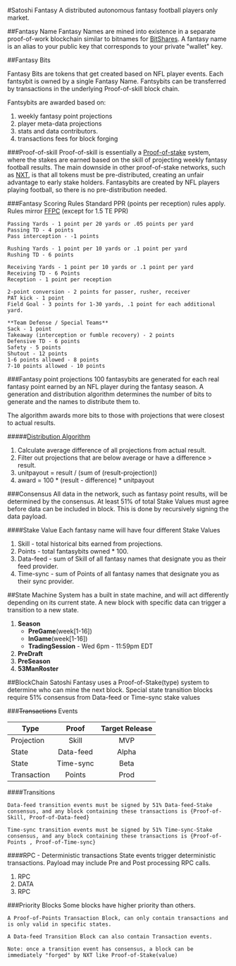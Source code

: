 #Satoshi Fantasy
A distributed autonomous fantasy football players only market.  

##Fantasy Name
Fantasy Names are mined into existence in a separate proof-of-work blockchain similar to bitnames for [BitShares](https://github.com/InvictusInnovations/BitShares). A fantasy name is an alias to your public key that corresponds to your private "wallet" key. 

##Fantasy Bits

Fantasy Bits are tokens that get created based on NFL player events.  Each fantsybit is owned by a single Fantasy Name. Fantsybits can be transferred by transactions in the underlying Proof-of-skill block chain.    

Fantsybits are awarded based on:

1. weekly fantasy point projections 
2. player meta-data projections
3. stats and data contributors.
4. transactions fees for block forging

###Proof-of-skill
Proof-of-skill is essentially a [Proof-of-stake](http://en.wikipedia.org/wiki/Proof-of-stake) system, where the stakes are earned based on the skill of projecting weekly fantasy football results. The main downside in other proof-of-stake networks, such as [NXT](http://wiki.nxtcrypto.org/wiki/Whitepaper:Nxt#Proof-of-Stake), is that all tokens must be pre-distributed, creating an unfair advantage to early stake holders. Fantasybits are created by NFL players playing football, so there is no pre-distribution needed.  

###Fantasy Scoring Rules
Standard PPR (points per reception) rules apply. Rules mirror [FFPC](http://www.myffpc.com/footballguys-players-championship/rules.html) (except for 1.5 TE PPR)

	Passing Yards - 1 point per 20 yards or .05 points per yard
	Passing TD - 4 points
	Pass interception - -1 points

	Rushing Yards - 1 point per 10 yards or .1 point per yard
	Rushing TD - 6 points

	Receiving Yards - 1 point per 10 yards or .1 point per yard
	Receiving TD - 6 Points
	Reception - 1 point per reception

	2-point conversion - 2 points for passer, rusher, receiver
	PAT kick - 1 point
	Field Goal - 3 points for 1-30 yards, .1 point for each additional yard.

	**Team Defense / Special Teams**
	Sack - 1 point
	Takeaway (interception or fumble recovery) - 2 points
	Defensive TD - 6 points
	Safety - 5 points
	Shutout - 12 points
	1-6 points allowed - 8 points
	7-10 points allowed - 10 points
	
###Fantasy point projections
100 fantasybits are generated for each real fantasy point earned by an NFL player during the fantasy season. A generation and distribution algorithm determines the number of bits to generate and the names to distribute them to.

The algorithm awards more bits to those with projections that were closest to actual results. 

#####[Distribution Algorithm](https://github.com/jaybny/fantasybit/blob/master/src/DistributionAlgo.cpp) 
1. Calculate average difference of all projections from actual result. 
2. Filter out projections that are below average or have a difference > result.
3. unitpayout = result / (sum of (result-projection))
4. award = 100 * (result - difference) * unitpayout 


###Consensus 
All data in the network, such as fantasy point results, will be determined by the consensus. At least 51% of total Stake Values must agree before data can be included in block. This is done by recursively signing the data payload. 

####Stake Value
Each fantasy name will have four different Stake Values

1. Skill - total historical bits earned from projections.
2. Points - total fantasybits owned * 100. 
2. Data-feed - sum of Skill of all fantasy names that designate you as their feed provider.
3. Time-sync - sum of Points of all fantasy names that designate you as their sync provider.  


##State Machine
System has a built in state machine, and will act differently depending on its current state. A new block with specific data can trigger a transition to a new state. 

1. **Season**
 	- **PreGame**(week[1-16])  
	- **InGame**(week[1-16]) 
	- **TradingSession** - Wed 6pm - 11:59pm EDT 
4. **PreDraft** 
5. **PreSeason**
6. **53ManRoster**

##BlockChain
Satoshi Fantasy uses a Proof-of-Stake(type) system to determine who can mine the next block. Special state transition blocks require 51% consensus from Data-feed or Time-sync stake values 

###~~Transactions~~ Events


Type |Proof      |Target Release  
-----|:---------:|:------:
Projection|Skill|MVP 
State|Data-feed  |Alpha
State|Time-sync  |Beta
Transaction|Points|Prod

####Transitions

````
Data-feed transition events must be signed by 51% Data-feed-Stake consensus, and any block containing these transactions is {Proof-of-Skill, Proof-of-Data-feed}

Time-sync transition events must be signed by 51% Time-sync-Stake consensus, and any block containing these transactions is {Proof-of-Points , Proof-of-Time-sync}
````
####RPC - Deterministic transactions
State events trigger deterministic transactions. Payload may include Pre and Post processing RPC calls. 

1. RPC
2. DATA
3. RPC 

###Priority Blocks
Some blocks have higher priority than others.

````
A Proof-of-Points Transaction Block, can only contain transactions and is only valid in specific states.  

A Data-feed Transition Block can also contain Transaction events. 

Note: once a transition event has consensus, a block can be immediately "forged" by NXT like Proof-of-Stake(value)

````
